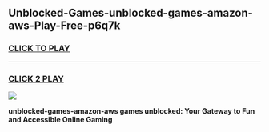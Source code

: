 
## Unblocked-Games-unblocked-games-amazon-aws-Play-Free-p6q7k
<h3>
<a href="https://premium76.site?title=unblocked-games-amazon-aws&ref=10A">CLICK TO PLAY</a></h3>
<hr>

<h3>
<a href="https://premium76.site?title=unblocked-games-amazon-aws&ref=10A">CLICK 2 PLAY</a>
  
</h3>

<a href="https://premium76.site?title=unblocked-games-amazon-aws&ref=10A"><img src="https://clearcache.store/games.png"></a>


**unblocked-games-amazon-aws games unblocked: Your Gateway to Fun and Accessible Online Gaming**
